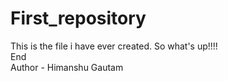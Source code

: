 # First_repository
This is the file i have ever created.
So what's up!!!!
<br>
End
<br>
Author - Himanshu Gautam
